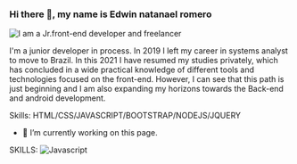 ### Hi there 👋, my name is Edwin natanael romero

![I am a Jr.front-end developer and freelancer](https://arturssmirnovs.github.io/github-profile-readme-generator/images/banner.png)

I'm a junior developer in  process. In 2019 I left my career in systems analyst to move to Brazil. In this 2021 I have resumed my studies privately, which has concluded in a wide practical knowledge of different tools and technologies focused on the front-end. However, I can see that this path is just beginning and I am also expanding my horizons towards the Back-end and android development.

Skills: HTML/CSS/JAVASCRIPT/BOOTSTRAP/NODEJS/JQUERY

- 🔭 I’m currently working on this page. 





SKILLS:
![Javascript](https://img.shields.io/badge/Javascript-javascript-green)
